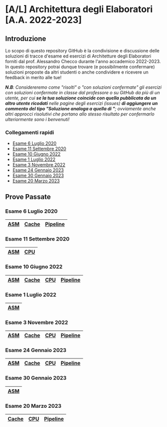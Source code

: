 # [A/L] Architettura degli Elaboratori [A.A. 2022-2023]
## Introduzione
Lo scopo di questo repository GitHub è la condivisione e discussione delle soluzioni di tracce d'esame ed esercizi di Architetture degli Elaboratori forniti dal prof. Alessandro Checco durante l'anno accademico  2022-2023. In questo repository potrai dunque trovare (e possibilmente confermare) soluzioni proposte da altri studenti o anche condividere e ricevere un feedback in merito alle tue!

_**N.B**: Considereremo come "risolti" o "con soluzioni confermate" gli esercizi con soluzioni confermate in classe dal professore o su GitHub da più di un utente, per cui **se la tua soluzione coincide con quella pubblicata da un altro utente ricodati** nelle pagine degli esercizi (issues) **di aggiungere un commento del tipo "Soluzione analoga a quella di <nome>"**; ovviamente anche altri approcci risolutivi che portano allo stesso risultato per confermarlo ulteriormente sono i benvenuti!_

### Collegamenti rapidi
  - [Esame 6 Luglio 2020](#esame-6-luglio-2020)
  - [Esame 11 Settembre 2020](#esame-11-settembre-2020)
  - [Esame 10 Giugno 2022](#esame-10-giugno-2022)
  - [Esame 1 Luglio 2022](#esame-1-luglio-2022)
  - [Esame 3 Novembre 2022](#esame-3-novembre-2022)
  - [Esame 24 Gennaio 2023](#esame-24-gennaio-2023)
  - [Esame 30 Gennaio 2023](#esame-30-gennaio-2023)
  - [Esame 20 Marzo 2023](#esame-20-marzo-2023)

## Prove Passate
  
  ### Esame 6 Luglio 2020
|[ASM](../../issues/1)|[Cache](../../issues/2)|[Pipeline](../../issues/3)|
|---|---|---|
  
  ### Esame 11 Settembre 2020
|[ASM](../../issues/4) |[CPU](../../issues/5)|
|---|---|
  
  ### Esame 10 Giugno 2022
|[ASM](../../issues/18)|[Cache](../../issues/6)|[CPU](../../issues/7)|[Pipeline](../../issues/8)|
|---|---|---|---|
  
  ### Esame 1 Luglio 2022
|[ASM](../../issues/19)|
|---|
  
  ### Esame 3 Novembre 2022
|[ASM](../../issues/22)|[Cache](../../issues/9)|[CPU](../../issues/10)|[Pipeline](../../issues/11)|
|---|---|---|---|
  
  ### Esame 24 Gennaio 2023
|[ASM](../../issues/20)|[Cache](../../issues/12)|[CPU](../../issues/13)|[Pipeline](../../issues/14)|
|---|---|---|---|
  
  ### Esame 30 Gennaio 2023
|[ASM](../../issues/21)|
|---|
  
  ### Esame 20 Marzo 2023
|[Cache](../../issues/15)|[CPU](../../issues/16)|[Pipeline](../../issues/17)|
|---|---|---|
